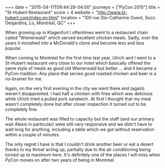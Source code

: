 +++
date = "2015-04-11T09:44:28-04:00"
journeys = ["PyCon 2015"]
title = "St-Hubert Restaurant"
score = 4
website = "http://www.st-hubert.com/index.en.html"
location = "100 rue Ste-Catherine Ouest, Succ. Desjardins, Lo, Montréal, QC"
+++

When growing up in Klagenfurt I oftentimes went to a restaurant chain called
"Wienerwald" which served excellent chicken meals. Sadly, over the years it
morphed into a McDonald's clone and become less and less popular.

When coming to Montréal for the first time last year, Ulrich and I went to a
St-Hubert restaurant very close to our hotel which basically offered the same
style of meals as good old Wienerwald but better ... and it became a PyCon
tradition. Any place that serves good roasted chicken and beer is a no-brainer
for me.

Again, on the very first evening in the city we went there and (again) weren't
disappointed. I had half a chicken with fries which was delicious while Ulrich
tried a pulled pork sandwich. At first I thought that my meal wasn't completely
done but after closer inspection it turned out to be completely fine.

The whole restaurant was filled to capacity but the staff (and our primary wait
Alexis in particular) were still very responsive and we didn't have to wait long
for anything, including a table which we got without reservation within a couple
of minutes.

The only regret I have is that I couldn't drink another beer or eat a desert
thanks to my throat acting up, partially due to the air conditioning being
turned up to maximum here. It's definitely one of the places I will miss when
PyCon moves on after two years of being in Montréal.
